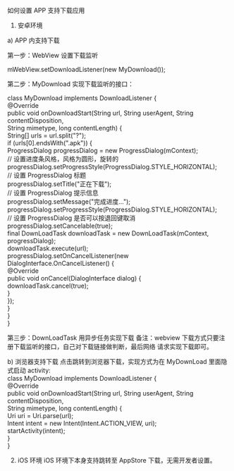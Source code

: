 如何设置 APP 支持下载应用

1. 安卓环境 

a\) APP 内支持下载

第一步：WebView 设置下载监听

mWebView.setDownloadListener\(new MyDownload\(\)\);

第二步：MyDownload 实现下载监听的接口：

class    MyDownload    implements    DownloadListener    {  
                                 @Override  
                                 public     void     onDownloadStart\(String     url,     String     userAgent,     String     contentDisposition,  
String    mimetype,    long    contentLength\)    {  
                                                 String\[\]    urls    =    url.split\("\?"\);  
                                                 if    \(urls\[0\].endsWith\(".apk"\)\)    {  
                                                                 ProgressDialog    progressDialog    =    new    ProgressDialog\(mContext\);  
                                                                 //     设置进度条风格，风格为圆形，旋转的  
                                                                 progressDialog.setProgressStyle\(ProgressDialog.STYLE\_HORIZONTAL\);  
                                                                 //     设置 ProgressDialog     标题  
                                                                 progressDialog.setTitle\("正在下载"\);  
                                                                 //     设置 ProgressDialog 提示信息  
                                                                 progressDialog.setMessage\("完成进度..."\);  
                                                                 progressDialog.setProgressStyle\(ProgressDialog.STYLE\_HORIZONTAL\);  
                                                                 //     设置 ProgressDialog     是否可以按退回键取消  
                                                                 progressDialog.setCancelable\(true\);  
                                                                 final     DownLoadTask     downloadTask     =     new     DownLoadTask\(mContext,  
progressDialog\);  
                                                                 downloadTask.execute\(url\);  
                                                                 progressDialog.setOnCancelListener\(new    DialogInterface.OnCancelListener\(\)    {  
                                                                                 @Override  
                                                                                 public    void    onCancel\(DialogInterface    dialog\)    {  
                                                                                                 downloadTask.cancel\(true\);  
                                                                                 }  
                                                                 }\);  
                                                 }  
                                 }  
                 }

第三步：DownLoadTask 用异步任务实现下载 备注：webview 下载方式只要注册下载监听的接口，自己对下载链接做判断，最后网络 请求实现下载即可。

b\) 浏览器支持下载 点击跳转到浏览器下载，实现方式为在 MyDownLoad 里面隐式启动 activity:  
class    MyDownload    implements    DownloadListener    {  
                                 @Override  
                                 public     void     onDownloadStart\(String     url,     String     userAgent,     String     contentDisposition,  
String    mimetype,    long    contentLength\)    {  
                                             Uri    uri    =    Uri.parse\(url\);  
Intent    intent    =    new    Intent\(Intent.ACTION\_VIEW,    uri\);  
startActivity\(intent\);  
                                 }  
                 }



2. iOS 环境 iOS 环境下本身支持跳转至 AppStore 下载，无需开发者设置。

